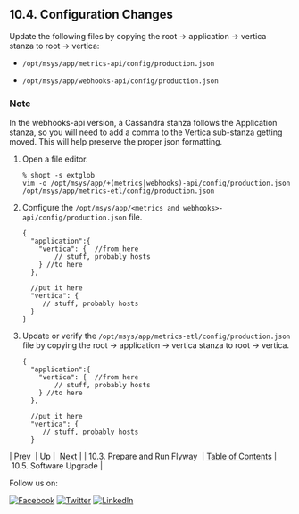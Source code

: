 ## 10.4. Configuration Changes

Update the following files by copying the root -> application -> vertica stanza to root -> vertica:

*   `/opt/msys/app/metrics-api/config/production.json`

*   `/opt/msys/app/webhooks-api/config/production.json`

### Note

In the webhooks-api version, a Cassandra stanza follows the Application stanza, so you will need to add a comma to the Vertica sub-stanza getting moved. This will help preserve the proper json formatting.

1.  Open a file editor.

    ```
    % shopt -s extglob
    vim -o /opt/msys/app/+(metrics|webhooks)-api/config/production.json /opt/msys/app/metrics-etl/config/production.json
    ```

2.  Configure the `/opt/msys/app/<metrics and webhooks>-api/config/production.json` file.

    ```
    {
      "application":{
        "vertica": {  //from here
            // stuff, probably hosts
        } //to here
      },

      //put it here
      "vertica": {
         // stuff, probably hosts
      }
    }
    ```

3.  Update or verify the `/opt/msys/app/metrics-etl/config/production.json` file by copying the root -> application -> vertica stanza to root -> vertica.

    ```
    {
      "application":{
        "vertica": {  //from here
            // stuff, probably hosts
        } //to here
      },

      //put it here
      "vertica": {
         // stuff, probably hosts
      }
    ```

| [Prev](upgrade.single_node.configuration.flyway.php)  | [Up](upgrade.single_node.php) |  [Next](upgrade.single_node.configuration.software_upgrade.php) |
| 10.3. Prepare and Run Flyway  | [Table of Contents](index.php) |  10.5. Software Upgrade |

Follow us on:

[![Facebook](https://support.messagesystems.com/images/icon-facebook.png)](http://www.facebook.com/messagesystems) [![Twitter](https://support.messagesystems.com/images/icon-twitter.png)](http://twitter.com/#!/MessageSystems) [![LinkedIn](https://support.messagesystems.com/images/icon-linkedin.png)](http://www.linkedin.com/company/message-systems)
